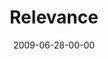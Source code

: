 ---
layout: message
category: message
series: "Roadmap For A Revolution"
title: "Relevance"
date: 2009-06-28-00-00
message_id: 569
sc-permalink-url: "http://soundcloud.com/crdschurch/relevance"
audio: "http://s3.amazonaws.com/crossroads-media/messages/audio/Roadmap7.mp3"
audio-duration: "33:07"
description: "Chuck Mingo discusses the importance of relevance in the revolution of the early church."
video: "http://s3.amazonaws.com/crossroads-media/messages/video/Roadmap7.mp4"
video-duration: "33:07"
yt-video-id: "F0tJtCeDHo4"
video-image: "http://s3.amazonaws.com/crossroads-media/images/Roadmap7-still.jpg"
program: "http://s3.amazonaws.com/crossroads-media/documents/0627_28Program.pdf"
tag: 
 - mingo
 - relevance
 - paul
 - early-church
explicit: false
---